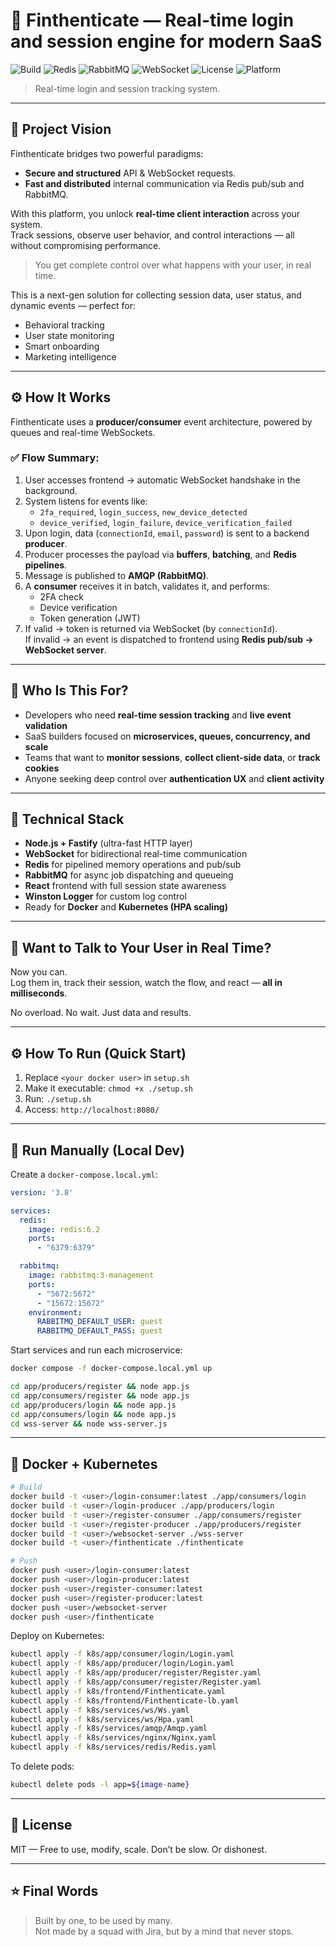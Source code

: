# 🔐 Finthenticate — Real-time login and session engine for modern SaaS

![Build](https://img.shields.io/badge/build-passing-brightgreen)
![Redis](https://img.shields.io/badge/cache-redis-red)
![RabbitMQ](https://img.shields.io/badge/queue-rabbitmq-orange)
![WebSocket](https://img.shields.io/badge/websocket-enabled-blue)
![License](https://img.shields.io/badge/license-MIT-lightgrey)
![Platform](https://img.shields.io/badge/platform-nodejs-yellow)

>Real-time login and session tracking system.


---

## 🚀 Project Vision

Finthenticate bridges two powerful paradigms:  
- **Secure and structured** API & WebSocket requests.  
- **Fast and distributed** internal communication via Redis pub/sub and RabbitMQ.

With this platform, you unlock **real-time client interaction** across your system.  
Track sessions, observe user behavior, and control interactions — all without compromising performance.

> You get complete control over what happens with your user, in real time.

This is a next-gen solution for collecting session data, user status, and dynamic events — perfect for:
- Behavioral tracking
- User state monitoring
- Smart onboarding
- Marketing intelligence

---

## ⚙️ How It Works

Finthenticate uses a **producer/consumer** event architecture, powered by queues and real-time WebSockets.

### ✅ Flow Summary:
1. User accesses frontend → automatic WebSocket handshake in the background.
2. System listens for events like:
   - `2fa_required`, `login_success`, `new_device_detected`
   - `device_verified`, `login_failure`, `device_verification_failed`
3. Upon login, data (`connectionId`, `email`, `password`) is sent to a backend **producer**.
4. Producer processes the payload via **buffers**, **batching**, and **Redis pipelines**.
5. Message is published to **AMQP (RabbitMQ)**.
6. A **consumer** receives it in batch, validates it, and performs:
   - 2FA check
   - Device verification
   - Token generation (JWT)
7. If valid → token is returned via WebSocket (by `connectionId`).  
   If invalid → an event is dispatched to frontend using **Redis pub/sub → WebSocket server**.

---

## 🎯 Who Is This For?

- Developers who need **real-time session tracking** and **live event validation**
- SaaS builders focused on **microservices, queues, concurrency, and scale**
- Teams that want to **monitor sessions**, **collect client-side data**, or **track cookies**
- Anyone seeking deep control over **authentication UX** and **client activity**

---

## 🧠 Technical Stack

- **Node.js + Fastify** (ultra-fast HTTP layer)
- **WebSocket** for bidirectional real-time communication
- **Redis** for pipelined memory operations and pub/sub
- **RabbitMQ** for async job dispatching and queueing
- **React** frontend with full session state awareness
- **Winston Logger** for custom log control
- Ready for **Docker** and **Kubernetes (HPA scaling)**

---

## 💬 Want to Talk to Your User in Real Time?

Now you can.  
Log them in, track their session, watch the flow, and react — **all in milliseconds**.

No overload. No wait. Just data and results.

---

## ⚙️ How To Run (Quick Start)

1. Replace `<your docker user>` in `setup.sh`
2. Make it executable: `chmod +x ./setup.sh`
3. Run: `./setup.sh`
4. Access: `http://localhost:8080/`

---

## 🧪 Run Manually (Local Dev)

Create a `docker-compose.local.yml`:

```yaml
version: '3.8'

services:
  redis:
    image: redis:6.2
    ports:
      - "6379:6379"

  rabbitmq:
    image: rabbitmq:3-management
    ports:
      - "5672:5672"
      - "15672:15672"
    environment:
      RABBITMQ_DEFAULT_USER: guest
      RABBITMQ_DEFAULT_PASS: guest
```

Start services and run each microservice:

```bash
docker compose -f docker-compose.local.yml up

cd app/producers/register && node app.js
cd app/consumers/register && node app.js
cd app/producers/login && node app.js
cd app/consumers/login && node app.js
cd wss-server && node wss-server.js
```

---

## 🐳 Docker + Kubernetes

```bash
# Build
docker build -t <user>/login-consumer:latest ./app/consumers/login
docker build -t <user>/login-producer ./app/producers/login
docker build -t <user>/register-consumer ./app/consumers/register
docker build -t <user>/register-producer ./app/producers/register
docker build -t <user>/websocket-server ./wss-server
docker build -t <user>/finthenticate ./finthenticate

# Push
docker push <user>/login-consumer:latest
docker push <user>/login-producer:latest
docker push <user>/register-consumer:latest
docker push <user>/register-producer:latest
docker push <user>/websocket-server
docker push <user>/finthenticate
```

Deploy on Kubernetes:

```bash
kubectl apply -f k8s/app/consumer/login/Login.yaml
kubectl apply -f k8s/app/producer/login/Login.yaml
kubectl apply -f k8s/app/producer/register/Register.yaml
kubectl apply -f k8s/app/consumer/register/Register.yaml
kubectl apply -f k8s/frontend/Finthenticate.yaml
kubectl apply -f k8s/frontend/Finthenticate-lb.yaml
kubectl apply -f k8s/services/ws/Ws.yaml
kubectl apply -f k8s/services/ws/Hpa.yaml
kubectl apply -f k8s/services/amqp/Amqp.yaml
kubectl apply -f k8s/services/nginx/Nginx.yaml
kubectl apply -f k8s/services/redis/Redis.yaml
```

To delete pods:
```bash
kubectl delete pods -l app=${image-name}
```

---

## 📜 License

MIT — Free to use, modify, scale. Don’t be slow. Or dishonest.

---

## ⭐ Final Words

> Built by one, to be used by many.  
> Not made by a squad with Jira, but by a mind that never stops.
